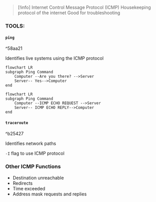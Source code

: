 >[!info] Internet Control Message Protocol (ICMP)
>Housekeeping protocol of the internet
>Good for troubleshooting

### TOOLS: 

#### `ping`

^58aa21

Identifies live systems using the ICMP protocol

```mermaid
flowchart LR
subgraph Ping Command
	Computer --Are you there? -->Server
	Server-- Yes-->Computer
end
```
```mermaid
flowchart LR
subgraph Ping Command
	Computer --ICMP ECHO REQUEST -->Server
	Server-- ICMP ECHO REPLY-->Computer
end
```

#### `traceroute`

^b25427

Identifies network paths

`-I` flag to use ICMP protocol

### Other ICMP Functions

- Destination unreachable
- Redirects
- Time exceeded
- Address mask requests and replies
